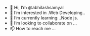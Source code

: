 - 👋 Hi, I’m @abhilashsamyal
- 👀 I’m interested in .Web Developing..
- 🌱 I’m currently learning ..Node js.
- 💞️ I’m looking to collaborate on ...
- 📫 How to reach me ...

<!---
abhilashsamyal/abhilashsamyal is a ✨ special ✨ repository because its `README.md` (this file) appears on your GitHub profile.
You can click the Preview link to take a look at your changes.
--->
